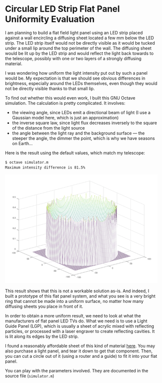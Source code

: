 # Circular LED Strip Flat Panel Uniformity Evaluation

I am planning to build a flat field light panel using an LED strip placed against a wall encircling a diffusing sheet located a few mm below the LED strip. The LED strip itself would not be directly visible as it would be tucked under a small lip around the top perimeter of the wall. The diffusing sheet would be lit up by the LED strip and would reflect the light back towards to the telescope, possibly with one or two layers of a strongly diffusing material.

I was wondering how uniform the light intensity put out by such a panel would be. My expectation is that we should see obvious differences in brightness, especially around the LEDs themselves, even though they would not be directly visible thanks to that small lip.

To find out whether this would even work, I built this GNU Octave simulation. The calculation is pretty complicated. It involves:

* the viewing angle, since LEDs emit a directional beam of light (I use a Gaussian model here, which is just an approximation)
* the inverse square law, since light flux decreases inversely to the square of the distance from the light source
* the angle between the light ray and the background surface — the steeper the angle, the dimmer the point, which is why we have seasons on Earth...

Here is the result using the default values, which match my telescope:

```bash
$ octave simulator.m
Maximum intensity difference is 81.5%
```

![Rendering of light intensity map](result.png)

This result shows that this is not a workable solution as-is. And indeed, I built a prototype of this flat panel system, and what you see is a very bright ring that cannot be made into a uniform surface, no matter how many diffusing sheets you place in front of it.

In order to obtain a more uniform result, we need to look at what the manufacturers of flat panel LED TVs do. What we need is to use a Light Guide Panel (LGP), which is usually a sheet of acrylic mixed with reflecting particles, or processed with a laser engraver to create reflecting cavities. It is lit along its edges by the LED strip.

I found a reasonably affordable sheet of this kind of material [here](https://www.inventables.com/technologies/light-guide-acrylic-sheet). You may also purchase a light panel, and tear it down to get that component. Then, you can cut a circle out of it (using a router and a guide) to fit it into your flat panel.

You can play with the parameters involved. They are documented in the source file (`simulator.m`)
